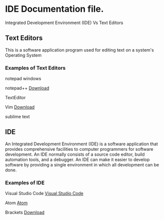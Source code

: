 # IDE Documentation file.

Integrated Development Environment (IDE) Vs Text Editors


## Text Editors 
This is a software application program used for editing text on a system's Operating System

 
### Examples of Text Editors

notepad windows

notepad++ [Download](https://notepad-plus-plus.org/downloads/)

TextEditor

Vim [Download](https://www.vim.org/download.php) 

sublime text
 
 
 
## IDE
An Integrated Development Environment (IDE) is a software application that provides comprehensive facilities to computer programmers for software development. An IDE normally consists of a source code editor, build automation tools, and a debugger. An IDE can make it easier to develop software by providing a single environment in which all development can be done.



### Examples of IDE

Visual Studio Code [Visual Studio Code](https://code.visualstudio.com/) 

Atom [Atom](https://atom.io) 

Brackets [Download](https://brackets.io/)


